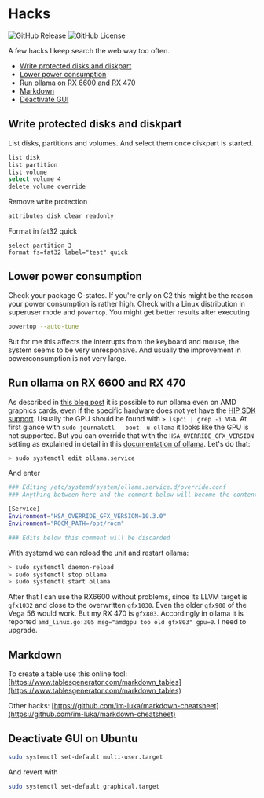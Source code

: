 # Hacks

![GitHub Release](https://img.shields.io/github/v/release/kreier/hacks)
![GitHub License](https://img.shields.io/github/license/kreier/hacks)

A few hacks I keep search the web way too often.

- [Write protected disks and diskpart](#write-protected-disks-and-diskpart)
- [Lower power consumption](#lower-power-consumption)
- [Run ollama on RX 6600 and RX 470](#run-ollama-on-rx-6600-and-rx-470)
- [Markdown](#markdown)
- [Deactivate GUI](#deactivate-gui-on-ubuntu)

## Write protected disks and diskpart

List disks, partitions and volumes. And select them once diskpart is started.

``` sh
list disk
list partition
list volume
select volume 4
delete volume override
```

Remove write protection

``` sh
attributes disk clear readonly
```

Format in fat32 quick

```
select partition 3
format fs=fat32 label="test" quick
```

## Lower power consumption

Check your package C-states. If you're only on C2 this might be the reason your power consumption is rather high. Check with a Linux distribution in superuser mode and `powertop`. You might get better results after executing

``` sh
powertop --auto-tune
```

But for me this affects the interrupts from the keyboard and mouse, the system seems to be very unresponsive. And usually the improvement in powerconsumption is not very large.

## Run ollama on RX 6600 and RX 470

As described in [this blog post](https://major.io/p/ollama-with-amd-radeon-6600xt/) it is possible to run ollama even on AMD graphics cards, even if the specific hardware does not yet have the [HIP SDK support](https://rocm.docs.amd.com/projects/install-on-windows/en/latest/reference/system-requirements.html). Usually the GPU should be found with `> lspci | grep -i VGA`. At first glance with `sudo journalctl --boot -u ollama` it looks like the GPU is not supported. But you can override that with the `HSA_OVERRIDE_GFX_VERSION` setting as explained in detail in this [documentation of ollama](https://github.com/ollama/ollama/blob/main/docs/gpu.md#overrides). Let's do that:

``` bash
> sudo systemctl edit ollama.service
```

And enter

``` sh
### Editing /etc/systemd/system/ollama.service.d/override.conf
### Anything between here and the comment below will become the contents of the drop-in file

[Service]
Environment="HSA_OVERRIDE_GFX_VERSION=10.3.0"
Environment="ROCM_PATH=/opt/rocm"

### Edits below this comment will be discarded
```

With systemd we can reload the unit and restart ollama:

``` sh
> sudo systemctl daemon-reload
> sudo systemctl stop ollama
> sudo systemctl start ollama
```

After that I can use the RX6600 without problems, since its LLVM target is `gfx1032` and close to the overwritten `gfx1030`. Even the older `gfx900` of the Vega 56 would work. But my RX 470 is `gfx803`. Accordingly in ollama it is reported `amd_linux.go:305 msg="amdgpu too old gfx803" gpu=0`. I need to upgrade.

## Markdown 

To create a table use this online tool: [https://www.tablesgenerator.com/markdown_tables](https://www.tablesgenerator.com/markdown_tables)

Other hacks: [https://github.com/im-luka/markdown-cheatsheet](https://github.com/im-luka/markdown-cheatsheet)

## Deactivate GUI on Ubuntu

``` sh
sudo systemctl set-default multi-user.target
```

And revert with

``` sh
sudo systemctl set-default graphical.target
```
